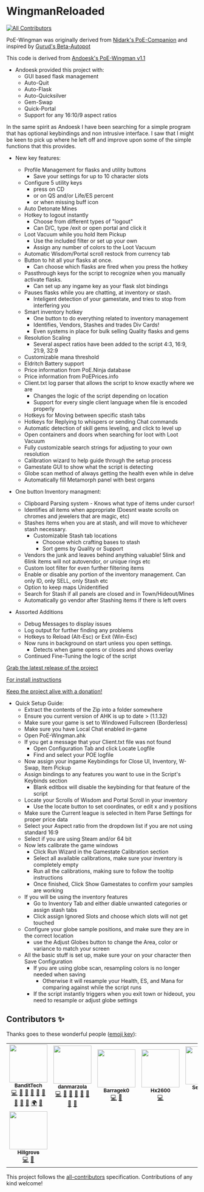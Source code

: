 # WingmanReloaded
<!-- ALL-CONTRIBUTORS-BADGE:START - Do not remove or modify this section -->
[![All Contributors](https://img.shields.io/badge/all_contributors-8-orange.svg?style=flat-square)](#contributors-)
<!-- ALL-CONTRIBUTORS-BADGE:END -->

PoE-Wingman was originally derived from [Nidark's PoE-Companion](https://github.com/nidark/Poe-Companion) and inspired by [Gurud's Beta-Autopot](https://github.com/badplayerr/beta-autopot/releases/)

This code is derived from [Andoesk's PoE-Wingman v1.1](https://www.ownedcore.com/forums/mmo/path-of-exile/poe-bots-programs/783680-poe-wingman-auto-flask-auto-quit-more-ahk-pixel.html)
* Andoesk provided this project with:
  - GUI based flask management
  - Auto-Quit
  - Auto-Flask
  - Auto-Quicksilver
  - Gem-Swap
  - Quick-Portal
  - Support for any 16:10/9 aspect ratios


In the same spirit as Andoesk I have been searching for a simple program that has optional keybindings and non intrusive interface. I saw that I might be keen to pick up where he left off and improve upon some of the simple functions that this provides. 

* New key features:
  - Profile Management for flasks and utility buttons
    - Save your settings for up to 10 character slots
  - Configure 5 utility keys
     - press on CD
     - or on QS and/or Life/ES percent
     - or when missing buff icon
  - Auto Detonate Mines
  - Hotkey to logout instantly
    - Choose from different types of "logout"
    - Can D/C, type /exit or open portal and click it
  - Loot Vacuum while you hold Item Pickup
    - Use the included filter or set up your own
    - Assign any number of colors to the Loot Vacuum
  - Automatic Wisdom/Portal scroll restock from currency tab
  - Button to hit all your flasks at once.
    - Can choose which flasks are fired when you press the hotkey
  - Passthrough keys for the script to recognize when you manually activate flasks.
    - Can set up any ingame key as your flask slot bindings
  - Pauses flasks while you are chatting, at inventory or stash.
    - Inteligent detection of your gamestate, and tries to stop from interfering you
  - Smart inventory hotkey
    - One button to do everything related to inventory management
    - Identifies, Vendors, Stashes and trades Div Cards!
    - Even systems in place for bulk selling Quality flasks and gems
  - Resolution Scaling
    - Several aspect ratios have been added to the script 4:3, 16:9, 21:9, 32:9
  - Customizable mana threshold
  - Eldritch Battery support
  - Price information from PoE.Ninja database
  - Price information from PoEPrices.info
  - Client.txt log parser that allows the script to know exactly where we are
    - Changes the logic of the script depending on location
    - Support for every single client language when file is encoded properly
  - Hotkeys for Moving between specific stash tabs
  - Hotkeys for Replying to whispers or sending Chat commands
  - Automatic detection of skill gems leveling, and click to level up
  - Open containers and doors when searching for loot with Loot Vacuum
  - Fully customizable search strings for adjusting to your own resolution
  - Calibration wizard to help guide through the setup process
  - Gamestate GUI to show what the script is detecting
  - Globe scan method of always getting the health even while in delve
  - Automatically fill Metamorph panel with best organs

* One button Inventory managment:
  - Clipboard Parsing system - Knows what type of items under cursor!
  - Identifies all items when appropriate (Doesnt waste scrolls on chromes and jewelers that are magic, etc)
  - Stashes items when you are at stash, and will move to whichever stash necessary.
    - Customizable Stash tab locations
      - Chooose which crafting bases to stash
      - Sort gems by Quality or Support
  - Vendors the junk and leaves behind anything valuable! 5link and 6link items will not autovendor, or unique rings etc
  - Custom loot filter for even further filtering items
  - Enable or disable any portion of the inventory management. Can only ID, only SELL, only Stash etc
  - Option to keep maps Unidentified
  - Search for Stash if all panels are closed and in Town/Hideout/Mines
  - Automatically go vendor after Stashing items if there is left overs

* Assorted Additions
  - Debug Messages to display issues
  - Log output for further finding any problems
  - Hotkeys to Reload (Alt-Esc) or Exit (Win-Esc)
  - Now runs in background on start unless you open settings.
     - Detects when game opens or closes and shows overlay
  - Continued Fine-Tuning the logic of the script


[Grab the latest release of the project](https://github.com/BanditTech/WingmanReloaded/releases/latest)

[For install instructions](https://github.com/BanditTech/WingmanReloaded/wiki)

[Keep the project alive with a donation!](https://www.paypal.com/cgi-bin/webscr?cmd=_donations&business=ESDL6W59QR63A&item_name=Open+Source+Script+Building&currency_code=USD&source=url)

* Quick Setup Guide:
  - Extract the contents of the Zip into a folder somewhere
  - Ensure you current version of AHK is up to date > (1.1.32)
  - Make sure your game is set to Windowed Fullscreen (Borderless)
  - Make sure you have Local Chat enabled in-game
  - Open PoE-Wingman.ahk
  - If you get a message that your Client.txt file was not found
    - Open Configuration Tab and click Locate Logfile
    - Find and select your POE logfile
  - Now assign your ingame Keybindings for Close UI, Inventory, W-Swap, Item Pickup
  - Assign bindings to any features you want to use in the Script's Keybinds section
    - Blank editbox will disable the keybinding for that feature of the script
  - Locate your Scrolls of Wisdom and Portal Scroll in your inventory
    - Use the locate button to set coordinates, or edit x and y positions
  - Make sure the Current league is selected in Item Parse Settings for proper price data
  - Select your Aspect ratio from the dropdown list if you are not using standard 16:9
  - Select if you are using Steam and/or 64 bit
  - Now lets calibrate the game windows
    - Click Run Wizard in the Gamestate Calibration section
    - Select all available calibrations, make sure your inventory is completely empty
    - Run all the calibrations, making sure to follow the tooltip instructions
    - Once finished, Click Show Gamestates to confirm your samples are working
  - If you will be using the inventory features
    - Go to Inventory Tab and either diable unwanted categories or assign stash tabs
    - Click assign Ignored Slots and choose which slots will not get touched
  - Configure your globe sample positions, and make sure they are in the correct location
    - use the Adjust Globes button to change the Area, color or variance to match your screen
  - All the basic stuff is set up, make sure your on your character then Save Configuration
    - If you are using globe scan, resampling colors is no longer needed when saving
      - Otherwise it will resample your Health, ES, and Mana for comparing against while the script runs
    - If the script instantly triggers when you exit town or hideout, you need to resample or adjust globe settings
## Contributors ✨

Thanks goes to these wonderful people ([emoji key](https://allcontributors.org/docs/en/emoji-key)):

<!-- ALL-CONTRIBUTORS-LIST:START - Do not remove or modify this section -->
<!-- prettier-ignore-start -->
<!-- markdownlint-disable -->
<table>
  <tr>
    <td align="center"><a href="https://github.com/BanditTech"><img src="https://avatars.githubusercontent.com/u/13251996?v=4?s=100" width="100px;" alt=""/><br /><sub><b>BanditTech</b></sub></a><br /><a href="https://github.com/BanditTech/WingmanReloaded/commits?author=BanditTech" title="Code">💻</a> <a href="https://github.com/BanditTech/WingmanReloaded/issues?q=author%3ABanditTech" title="Bug reports">🐛</a> <a href="#data-BanditTech" title="Data">🔣</a> <a href="https://github.com/BanditTech/WingmanReloaded/commits?author=BanditTech" title="Documentation">📖</a> <a href="#design-BanditTech" title="Design">🎨</a> <a href="#ideas-BanditTech" title="Ideas, Planning, & Feedback">🤔</a> <a href="#maintenance-BanditTech" title="Maintenance">🚧</a> <a href="#projectManagement-BanditTech" title="Project Management">📆</a> <a href="#question-BanditTech" title="Answering Questions">💬</a> <a href="#translation-BanditTech" title="Translation">🌍</a> <a href="https://github.com/BanditTech/WingmanReloaded/pulls?q=is%3Apr+reviewed-by%3ABanditTech" title="Reviewed Pull Requests">👀</a></td>
    <td align="center"><a href="https://github.com/danmarzola"><img src="https://avatars.githubusercontent.com/u/20021542?v=4?s=100" width="100px;" alt=""/><br /><sub><b>danmarzola</b></sub></a><br /><a href="https://github.com/BanditTech/WingmanReloaded/commits?author=danmarzola" title="Code">💻</a> <a href="https://github.com/BanditTech/WingmanReloaded/issues?q=author%3Adanmarzola" title="Bug reports">🐛</a> <a href="#data-danmarzola" title="Data">🔣</a> <a href="https://github.com/BanditTech/WingmanReloaded/commits?author=danmarzola" title="Documentation">📖</a> <a href="#design-danmarzola" title="Design">🎨</a> <a href="#ideas-danmarzola" title="Ideas, Planning, & Feedback">🤔</a> <a href="#maintenance-danmarzola" title="Maintenance">🚧</a> <a href="#question-danmarzola" title="Answering Questions">💬</a></td>
    <td align="center"><a href="https://github.com/Barragek0"><img src="https://avatars.githubusercontent.com/u/24503018?v=4?s=100" width="100px;" alt=""/><br /><sub><b>Barragek0</b></sub></a><br /><a href="https://github.com/BanditTech/WingmanReloaded/commits?author=Barragek0" title="Code">💻</a> <a href="https://github.com/BanditTech/WingmanReloaded/issues?q=author%3ABarragek0" title="Bug reports">🐛</a></td>
    <td align="center"><a href="https://github.com/Hx2600"><img src="https://avatars.githubusercontent.com/u/48565218?v=4?s=100" width="100px;" alt=""/><br /><sub><b>Hx2600</b></sub></a><br /><a href="https://github.com/BanditTech/WingmanReloaded/commits?author=Hx2600" title="Code">💻</a></td>
    <td align="center"><a href="https://github.com/sebbi08"><img src="https://avatars.githubusercontent.com/u/9070136?v=4?s=100" width="100px;" alt=""/><br /><sub><b>Sebastian Mahr</b></sub></a><br /><a href="https://github.com/BanditTech/WingmanReloaded/commits?author=sebbi08" title="Code">💻</a></td>
    <td align="center"><a href="https://github.com/Sauron-Dev"><img src="https://avatars.githubusercontent.com/u/8209987?v=4?s=100" width="100px;" alt=""/><br /><sub><b>Sauron-Dev</b></sub></a><br /><a href="https://github.com/BanditTech/WingmanReloaded/commits?author=Sauron-Dev" title="Code">💻</a> <a href="https://github.com/BanditTech/WingmanReloaded/issues?q=author%3ASauron-Dev" title="Bug reports">🐛</a></td>
    <td align="center"><a href="https://github.com/norecha"><img src="https://avatars.githubusercontent.com/u/10354246?v=4?s=100" width="100px;" alt=""/><br /><sub><b>norecha</b></sub></a><br /><a href="https://github.com/BanditTech/WingmanReloaded/commits?author=norecha" title="Code">💻</a></td>
  </tr>
  <tr>
    <td align="center"><a href="https://github.com/Hillgrove"><img src="https://avatars.githubusercontent.com/u/20029330?v=4?s=100" width="100px;" alt=""/><br /><sub><b>Hillgrove</b></sub></a><br /><a href="https://github.com/BanditTech/WingmanReloaded/commits?author=Hillgrove" title="Code">💻</a> <a href="#data-Hillgrove" title="Data">🔣</a></td>
  </tr>
</table>

<!-- markdownlint-restore -->
<!-- prettier-ignore-end -->

<!-- ALL-CONTRIBUTORS-LIST:END -->

This project follows the [all-contributors](https://github.com/all-contributors/all-contributors) specification. Contributions of any kind welcome!